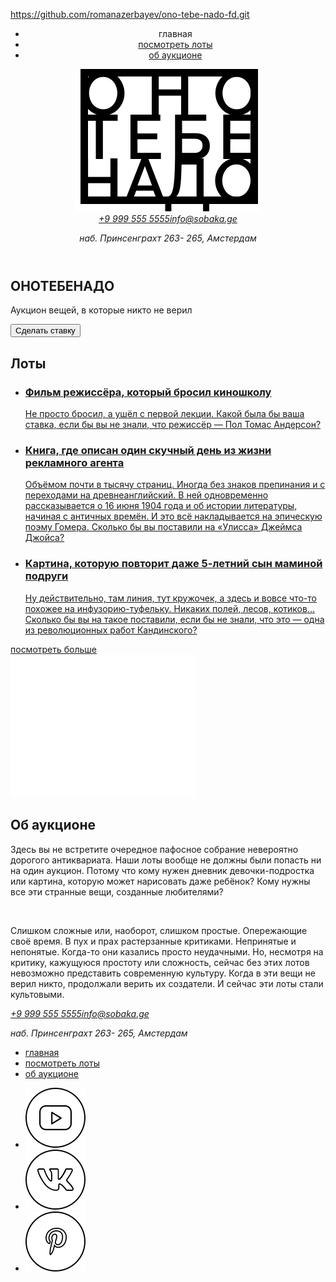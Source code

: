 https://github.com/romanazerbayev/ono-tebe-nado-fd.git

<meta charset="UTF-8">

<meta http-equiv="X-UA-Compatible" content="IE=edge">

<meta name="viewport" content="width=device-width, initial-scale=1.0">

<title>Оно тебе надо — аукцион вещей, в которые никто не верил</title>

<link rel="stylesheet" href="./fonts/fonts.css">

<link rel="stylesheet" href="./styles/global.css">

<link rel="stylesheet" href="./styles/style.css">

<header class="header"><nav class="header__menu"><ul class="header__links-list"><li class="header__links-list-item header__links-list-item_no-bullit"><a class="header__link header__link_active">главная</a></li><li class="header__links-list-item"><a href="#lots" class="header__link">посмотреть лоты</a></li><li class="header__links-list-item"><a href="#about" class="header__link">об аукционе</a></li></ul></nav><a class="header__logo"><img class="header__logo-image" src="./images/logo-black.svg" alt="логотип сайта"></a><address class="header__address"><a class="address_underline" href="tel:+9 999 555 5555">+9 999 555 5555</a><a class="address_underline" href="mailto:info@sobaka.ge">info@sobaka.ge</a><p>наб. Принсенграхт 263- 265, Амстердам</p></address></header>

<main><section class="cover overlay"><h1 class="cover__title"><span class="aligned-text">ОНО</span><span class="aligned-text aligned-text_center">ТЕБЕ</span><span class="aligned-text aligned-text_right">НАДО</span></h1><div class="cover__description"><p class="cover__description-text"> Аукцион вещей, в которые никто не верил </p><button class="bet-button">Сделать ставку</button></div></section><section class="lots" id="lots"><h2 class="lots__heading">Лоты</h2><ul class="lots__card-list"><li class="lots__card-list-item"><a class="card-link" href="#0"><article class="card card_type_film overlay"><h3 class="card__title"> Фильм режиссёра, который бросил киношколу </h3><p class="card__text"> Не просто бросил, а ушёл с первой лекции. Какой была бы ваша ставка, если бы вы не знали, что режиссёр — Пол Томас Андерсон? </p></article></a></li><li class="lots__card-list-item"><a class="card-link" href="#0"><article class="card card_type_book overlay"><h3 class="card__title"> Книга, где описан один скучный день из жизни рекламного агента </h3><p class="card__text"> Объёмом почти в тысячу страниц. Иногда без знаков препинания и с переходами на древнеанглийский. В ней одновременно рассказывается о 16 июня 1904 года и об истории литературы, начиная с античных времён. И это всё накладывается на эпическую поэму Гомера. Сколько бы вы поставили на «Улисса» Джеймса Джойса? </p></article></a></li><li class="lots__card-list-item"><a class="card-link" href="#0"><article class="card card_type_picture overlay"><h3 class="card__title"> Картина, которую повторит даже 5-летний сын маминой подруги </h3><p class="card__text"> Ну действительно, там линия, тут кружочек, а здесь и вовсе что-то похожее на инфузорию-туфельку. Никаких полей, лесов, котиков... Сколько бы вы на такое поставили, если бы не знали, что это — одна из революционных работ Кандинского? </p></article></a></li></ul><a class="lots__look-more-link" href="#0">посмотреть больше</a></section><section class="about" id="about"><div class="about__column"><div class="about__logo"><img class="about__logo-image" src="./images/logo-white.svg" alt="логотип сайта"></div><div class="about__div"><h2 class="about__title">Об аукционе</h2><p class="about__text"> Здесь вы не встретите очередное пафосное собрание невероятно дорогого антиквариата. Наши лоты вообще не должны были попасть ни на один аукцион. Потому что кому нужен дневник девочки-подростка или картина, которую может нарисовать даже ребёнок? Кому нужны все эти странные вещи, созданные любителями? </p><br><p class="about__text about__text-bottom"> Слишком сложные или, наоборот, слишком простые. Опережающие своё время. В пух и прах растерзанные критиками. Непринятые и непонятые. Когда-то они казались просто неудачными. Но, несмотря на критику, кажущуюся простоту или сложность, сейчас без этих лотов невозможно представить современную культуру. Когда в эти вещи не верил никто, продолжали верить их создатели. И сейчас эти лоты стали культовыми. </p></div></div></section></main>

<footer class="footer"><address class="footer__address"><a class="address_underline" href="tel:+9 999 555 5555">+9 999 555 5555</a><a class="address_underline" href="mailto:info@sobaka.ge">info@sobaka.ge</a><p>наб. Принсенграхт 263- 265, Амстердам</p></address><nav class="footer__menu"><ul class="footer__menu-list"><li class="footer__menu-list-item"><a class="footer__menu-link footer__menu-link_active" href="#0">главная</a></li><li class="footer__menu-list-item"><a class="footer__menu-link" href="#lots">посмотреть лоты</a></li><li class="footer__menu-list-item"><a class="footer__menu-link" href="#about">об аукционе</a></li></ul></nav><div><ul class="footer__social-list"><li class="footer__social-list-item"><a class="footer__social-link" href="https://youtube.com" target="_blank"><img class="footer__social-icon" src="./images/yt.svg" alt="ютуб"></a></li><li class="footer__social-list-item"><a class="footer__social-link" href="https://vk.com" target="_blank"><img class="footer__social-icon" src="./images/vk.svg" alt="в контакте"></a></li><li class="footer__social-list-item"><a class="footer__social-link" href="https://pinterest.com" target="_blank"><img class="footer__social-icon" src="./images/pinterest.svg" alt="пинтерест"></a></li></ul></div></footer>

